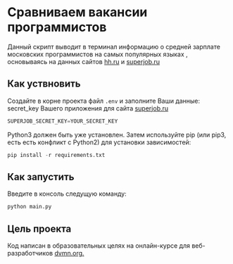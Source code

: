 # Сравниваем вакансии программистов

Данный скрипт выводит в терминал информацию о средней зарплате московских программистов на самых популярных языках , основываясь на данных сайтов [hh.ru](https://hh.ru/) и [superjob.ru](https://www.superjob.ru/)

## Как уствновить

Создайте в корне проекта файл `.env` и заполните Ваши данные: secret_key Вашего приложения для сайта [superjob.ru](https://www.superjob.ru/)

```python
SUPERJOB_SECRET_KEY=YOUR_SECRET_KEY
```
Python3 должен быть уже установлен. Затем используйте pip (или pip3, есть есть конфликт с Python2) для установки зависимостей:

```python
pip install -r requirements.txt
```
## Как запустить 

Введите в консоль следущую команду:

```python
python main.py
```

## Цель проекта

Код написан в образовательных целях на онлайн-курсе для веб-разработчиков [dvmn.org.](https://dvmn.org/modules/)
